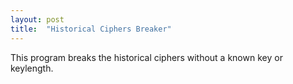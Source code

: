 ```yaml
---
layout: post
title:  "Historical Ciphers Breaker"
---
```

This program breaks the historical ciphers without a known key or keylength.
